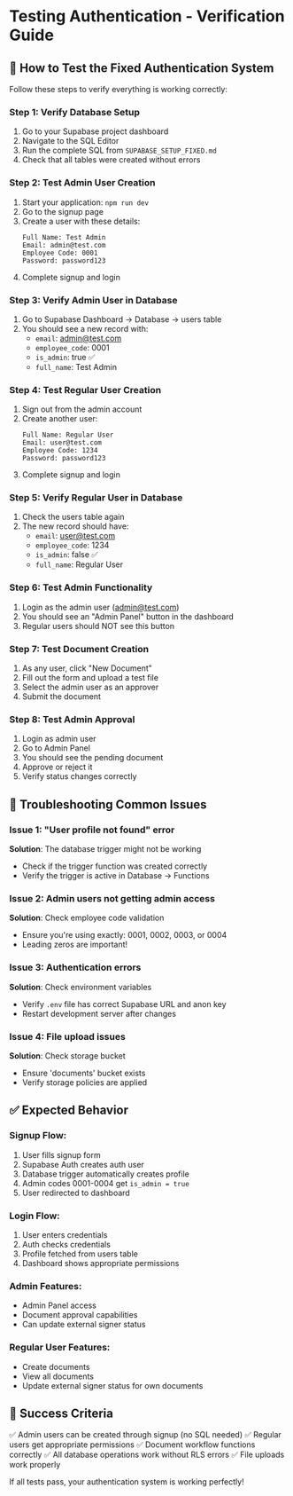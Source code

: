 # Testing Authentication - Verification Guide

## 🧪 How to Test the Fixed Authentication System

Follow these steps to verify everything is working correctly:

### Step 1: Verify Database Setup
1. Go to your Supabase project dashboard
2. Navigate to the SQL Editor
3. Run the complete SQL from `SUPABASE_SETUP_FIXED.md`
4. Check that all tables were created without errors

### Step 2: Test Admin User Creation
1. Start your application: `npm run dev`
2. Go to the signup page
3. Create a user with these details:
   ```
   Full Name: Test Admin
   Email: admin@test.com
   Employee Code: 0001
   Password: password123
   ```
4. Complete signup and login

### Step 3: Verify Admin User in Database
1. Go to Supabase Dashboard → Database → users table
2. You should see a new record with:
   - `email`: admin@test.com
   - `employee_code`: 0001
   - `is_admin`: true ✅
   - `full_name`: Test Admin

### Step 4: Test Regular User Creation
1. Sign out from the admin account
2. Create another user:
   ```
   Full Name: Regular User
   Email: user@test.com
   Employee Code: 1234
   Password: password123
   ```
3. Complete signup and login

### Step 5: Verify Regular User in Database
1. Check the users table again
2. The new record should have:
   - `email`: user@test.com
   - `employee_code`: 1234
   - `is_admin`: false ✅
   - `full_name`: Regular User

### Step 6: Test Admin Functionality
1. Login as the admin user (admin@test.com)
2. You should see an "Admin Panel" button in the dashboard
3. Regular users should NOT see this button

### Step 7: Test Document Creation
1. As any user, click "New Document"
2. Fill out the form and upload a test file
3. Select the admin user as an approver
4. Submit the document

### Step 8: Test Admin Approval
1. Login as admin user
2. Go to Admin Panel
3. You should see the pending document
4. Approve or reject it
5. Verify status changes correctly

## 🚨 Troubleshooting Common Issues

### Issue 1: "User profile not found" error
**Solution**: The database trigger might not be working
- Check if the trigger function was created correctly
- Verify the trigger is active in Database → Functions

### Issue 2: Admin users not getting admin access
**Solution**: Check employee code validation
- Ensure you're using exactly: 0001, 0002, 0003, or 0004
- Leading zeros are important!

### Issue 3: Authentication errors
**Solution**: Check environment variables
- Verify `.env` file has correct Supabase URL and anon key
- Restart development server after changes

### Issue 4: File upload issues
**Solution**: Check storage bucket
- Ensure 'documents' bucket exists
- Verify storage policies are applied

## ✅ Expected Behavior

### Signup Flow:
1. User fills signup form
2. Supabase Auth creates auth user
3. Database trigger automatically creates profile
4. Admin codes 0001-0004 get `is_admin = true`
5. User redirected to dashboard

### Login Flow:
1. User enters credentials
2. Auth checks credentials
3. Profile fetched from users table
4. Dashboard shows appropriate permissions

### Admin Features:
- Admin Panel access
- Document approval capabilities
- Can update external signer status

### Regular User Features:
- Create documents
- View all documents
- Update external signer status for own documents

## 🎯 Success Criteria

✅ Admin users can be created through signup (no SQL needed)
✅ Regular users get appropriate permissions
✅ Document workflow functions correctly
✅ All database operations work without RLS errors
✅ File uploads work properly

If all tests pass, your authentication system is working perfectly!